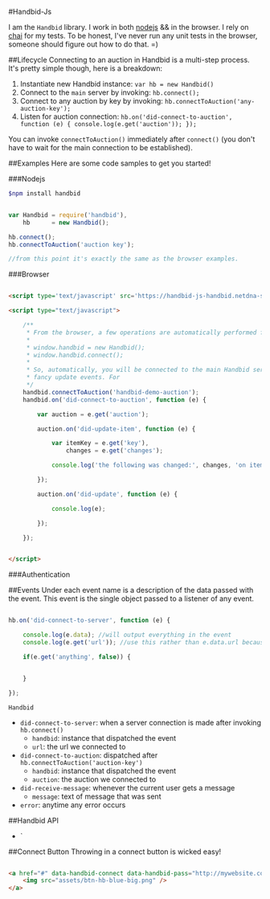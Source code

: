 #Handbid-Js

I am the `Handbid` library. I work in both [nodejs](http://nodejs.org) && in the browser. I rely on [chai](http://chaijs.com)
for my tests. To be honest, I've never run any unit tests in the browser, someone should figure out how to do that. =)

##Lifecycle
Connecting to an auction in Handbid is a multi-step process. It's pretty simple though, here is a breakdown:

1. Instantiate new Handbid instance: `var hb = new Handbid()`
1. Connect to the `main` server by invoking: `hb.connect();`
1. Connect to any auction by key by invoking: `hb.connectToAuction('any-auction-key');`
1. Listen for auction connection: `hb.on('did-connect-to-auction', function (e) { console.log(e.get('auction')); });`

You can invoke `connectToAuction()` immediately after `connect()` (you don't have to wait for the main connection to be established).

##Examples
Here are some code samples to get you started!

###Nodejs
```bash
$npm install handbid
```

```js

var Handbid = require('handbid'),
    hb      = new Handbid();

hb.connect();
hb.connectToAuction('auction key');

//from this point it's exactly the same as the browser examples.

```

###Browser
```html

<script type='text/javascript' src='https://handbid-js-handbid.netdna-ssl.com/handbid.js'></script>

<script type="text/javascript">

    /**
     * From the browser, a few operations are automatically performed for you. They are as follows:
     *
     * window.handbid = new Handbid();
     * window.handbid.connect();
     *
     * So, automatically, you will be connected to the main Handbid server. But, you will not be able to listen in on any
     * fancy update events. For
     */
    handbid.connectToAuction('handbid-demo-auction');
    handbid.on('did-connect-to-auction', function (e) {

        var auction = e.get('auction');

        auction.on('did-update-item', function (e) {

            var itemKey = e.get('key'),
                changes = e.get('changes');

            console.log('the following was changed:', changes, 'on item with key:', itemKey);

        });

        auction.on('did-update', function (e) {

            console.log(e);

        });

    });


</script>

```

###Authentication


##Events
Under each event name is a description of the data passed with the event. This event is the single object passed to a
listener of any event.

```js

hb.on('did-connect-to-server', function (e) {

    console.log(e.data); //will output everything in the event
    console.log(e.get('url')); //use this rather than e.data.url because get() allows for a default value

    if(e.get('anything', false)) {


    }

});

```

`Handbid`

- `did-connect-to-server`: when a server connection is made after invoking `hb.connect()`
    - `handbid`: instance that dispatched the event
    - `url`: the url we connected to
- `did-connect-to-auction`: dispatched after `hb.connectToAuction('auction-key')`
    - `handbid`: instance that dispatched the event
    - `auction`: the auction we connected to
- `did-receive-message`: whenever the current user gets a message
    - `message`: text of message that was sent
- `error`: anytime any error occurs

##Handbid API
- `

##Connect Button
Throwing in a connect button is wicked easy!

```html

<a href="#" data-handbid-connect data-handbid-pass="http://mywebsite.com/where/on/success" data-handbid-fail="http://mywebsite.com/where/on/fail">
    <img src="assets/btn-hb-blue-big.png" />
</a>
```